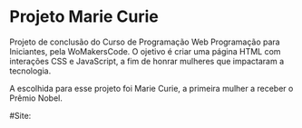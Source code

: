 # Projeto Marie Curie
Projeto de conclusão do Curso de Programação Web Programação para Iniciantes, pela WoMakersCode.
O ojetivo é criar uma página HTML com interações CSS e JavaScript, a fim de honrar mulheres que impactaram a tecnologia.

A escolhida para esse projeto foi Marie Curie, a primeira mulher a receber o Prêmio Nobel.

#Site:
